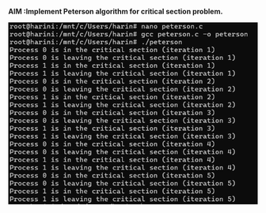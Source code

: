**AIM :Implement Peterson algorithm for critical section problem.**

![Peterson Algorithm output](vlab2.png.png)
